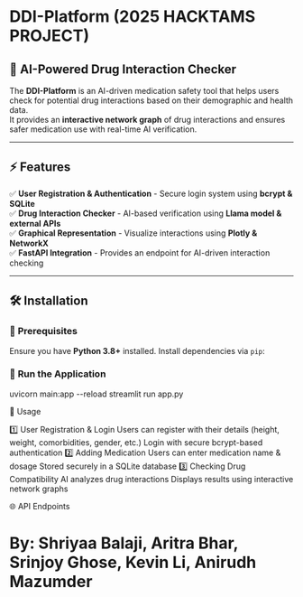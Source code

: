 # DDI-Platform (2025 HACKTAMS PROJECT)

## 🏥 AI-Powered Drug Interaction Checker  

The **DDI-Platform** is an AI-driven medication safety tool that helps users check for potential drug interactions based on their demographic and health data.  
It provides an **interactive network graph** of drug interactions and ensures safer medication use with real-time AI verification.  

---

## ⚡ Features  

✅ **User Registration & Authentication** - Secure login system using **bcrypt & SQLite**  
✅ **Drug Interaction Checker** - AI-based verification using **Llama model & external APIs**  
✅ **Graphical Representation** - Visualize interactions using **Plotly & NetworkX**  
✅ **FastAPI Integration** - Provides an endpoint for AI-driven interaction checking  

---

## 🛠️ Installation  

### 🔹 **Prerequisites**  

Ensure you have **Python 3.8+** installed. Install dependencies via `pip`:

### 🔹 **Run the Application**  
uvicorn main:app --reload
streamlit run app.py

🚀 Usage

1️⃣ User Registration & Login
Users can register with their details (height, weight, comorbidities, gender, etc.)
Login with secure bcrypt-based authentication
2️⃣ Adding Medication
Users can enter medication name & dosage
Stored securely in a SQLite database
3️⃣ Checking Drug Compatibility
AI analyzes drug interactions
Displays results using interactive network graphs

🌐 API Endpoints



# By: Shriyaa Balaji, Aritra Bhar, Srinjoy Ghose, Kevin Li, Anirudh Mazumder

